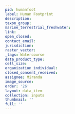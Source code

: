 ```yaml
---
pid: humanfoot
label: Human Footprint
description: 
taxon_group: 
marine_terrestrial_freshwater: 
link: 
open_closed: 
contact_email: 
jurisdiction: 
raster_vector: 
_tags: Watercourse
data_product_type: 
cell_size: 
organization_individual: 
closed_consent_received: 
assignee: Miranda
image_source: 
order: '26'
layout: data_item
collection: inputs
thumbnail: ''
full: ''
---
```

